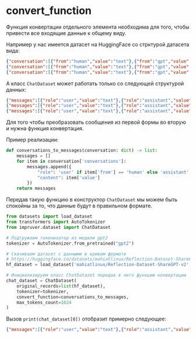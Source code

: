 # convert_function

Функция конвертации отдельного элемента необходима для того, чтобы привести все входящие данные к общему виду.

Например у нас имеется датасет на HuggingFace со стрктурой датасета вида:

```json lines
{"conversation":[{"from":"human","value":"text"},{"from":"gpt","value":"text"}]}
{"conversation":[{"from":"human","value":"text"},{"from":"gpt","value":"text"}]}
{"conversation":[{"from":"human","value":"text"},{"from":"gpt","value":"text"}]}
```

А класс `ChatDataset` может работать только со следующей структурой данных:

```json lines
{"messages":[{"role":"user","value":"text"},{"role":"assistant","value":"text"}]}
{"messages":[{"role":"user","value":"text"},{"role":"assistant","value":"text"}]}
{"messages":[{"role":"user","value":"text"},{"role":"assistant","value":"text"}]}
```

Для того чтобы преобразовать сообщения из первой формы во вторую и нужна функция конвертация.

Пример реализации:

```python
def conversations_to_messages(conversation: dict) -> list:
    messages = []
    for item in conversation['conversations']:
        messages.append({
            "role": 'user' if item['from'] == 'human' else 'assistant',
            "content": item['value']
        })
    return messages
```

Передав такую функцию в конструктор `ChatDataset` мы можем быть спокойны за то, что данные будут в правильном формате.

```python
from datasets import load_dataset
from transformers import AutoTokenizer
from impruver.dataset import ChatDataset

# Подгружаем токенизатор из модели gpt2
tokenizer = AutoTokenizer.from_pretrained("gpt2")

# Скачиваем датасет с данными в кривом формате
# https://huggingface.co/datasets/mahiatlinux/Reflection-Dataset-ShareGPT-v2
hf_dataset = load_dataset('mahiatlinux/Reflection-Dataset-ShareGPT-v2', split='train')

# Инициализируем класс ChatDataset передав в него функцию конвертации
chat_dataset = ChatDataset(
    original_records=list(hf_dataset),
    tokenizer=tokenizer,
    convert_function=conversations_to_messages,
    max_tokens_count=1024
)
```

Вызов `print(chat_dataset[0])` отобразит примерно следующее:

```json lines
{"messages":[{"role":"user","value":"text"},{"role":"assistant","value":"text"}]}
```
